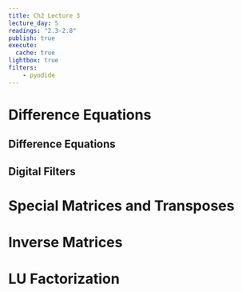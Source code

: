 ```yaml
---
title: Ch2 Lecture 3
lecture_day: 5
readings: "2.3-2.8"
publish: true
execute: 
  cache: true
lightbox: true
filters:
    - pyodide
---
```


# Difference Equations

## Difference Equations



## Digital Filters


<!-- 
### Digital Signal Processing

As an introduction to the field of digital signal processing (DSP), let us reconsider the nonhomogeneous constant coefficient difference equation in a somewhat different format:

$$
\begin{equation*}
y_{k}=a_{0} x_{k}+a_{1} x_{k-1}+\cdots+a_{m} x_{k-m}, \quad k=m, m+1, m+2, \ldots, \tag{2.12}
\end{equation*}
$$

where $a_{0}$ and $a_{m}$ are nonzero. Rather than treating the $x_{k}$ 's as unknowns, view them as inputs and the resulting values $y_{k}$ as outputs. More specifically, we think of the sequence $x_{0}, x_{1}, \ldots$ as a sampling of a continuous variable such as sound in a time domain or an image in a spatial domain. In this setting we think of equation (2.12) as a linear digital filter

### Digital Filter

 of length $m$ and the resulting sequence of $y_{k}$ 's as the filtered data.![](https://cdn.mathpix.com/cropped/2024_02_16_adbe27593182d62240abg-182.jpg?height=637&width=965&top_left_y=1059&top_left_x=281)

Fig. 2.10: Graph of data from Example 2.71: Exact (-), noisy (-) and filtered (-)

As a simple example, consider a continuous function $y=f(t)$ over the domain $-1 \leq t \leq 1$. Here the variable $t$ could represent time or space. When you see a visual representation of this function (a graph of it) what you are really seeing is a discrete sampling of values of this continuous points at some resolution - a dot-to-dot so to speak.

Example 2.71. Consider the function $f(t)=\cos (\pi t),-1 \leq t \leq 1$ which defines the exact signal that we want to sample. Suppose that what we actually sample is this signal plus noise, namely the function $g(t)=\cos (\pi t)+$ $\frac{1}{5} \sin (24 \pi t)+\frac{1}{4} \cos (30 \pi t)$. Note that the signal $f(t)$ is the low frequency portion of $g(t)$ and the noise is the high frequency portion of $g(t)$. Suppose further that sampling is at the equally spaced points $t_{k}=-1+\frac{2}{64} k, k=0,1, \ldots, 64$, yielding data points $x_{k}=g\left(t_{k}\right)$. We apply the following length two filter to the data:

$$
y_{k}=\frac{1}{4} x_{k}+\frac{1}{2} x_{k-1}+\frac{1}{4} x_{k-2}, \quad k=2,3, \ldots, 64
$$

How effective is this filter in removing noise?

Solution. Rather than list the resulting numbers let's calculate and graph them. We shall interpret the number $y_{k}$ as the filtered value of the noisy $x_{k}=g\left(t_{k}\right), k=2,3, \ldots 64$ and therefore the approximation to $f\left(t_{k}\right)$ that results from this filtering. A graph of the exact data, noisy data and filtered data is given in Figure 2.10. Although it is somewhat crude (reliance on earlier values causes a slight forward shift in the filtered values), it appears to do a decent job of filtering out the noise in the sampled signal $g(t)$.

![](https://cdn.mathpix.com/cropped/2024_02_16_adbe27593182d62240abg-183.jpg?height=621&width=951&top_left_y=1004&top_left_x=283)

Fig. 2.11: Graph of data from Example 2.72: Exact (-), noisy (-) and filtered $(-)$

The filter of Example 2.71 is both causal (filtered data at a specific time only depends on samples from earlier times) and lowpass (filters out high frequency data but preserves low frequency data). -->

# Special Matrices and Transposes

# Inverse Matrices

# LU Factorization

<!-- This section should mostly be implementation. -->